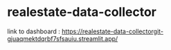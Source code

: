 # realestate-data-collector

link to dashboard : https://realestate-data-collectorgit-gjuaqmektdqrbf7sfsauiu.streamlit.app/
